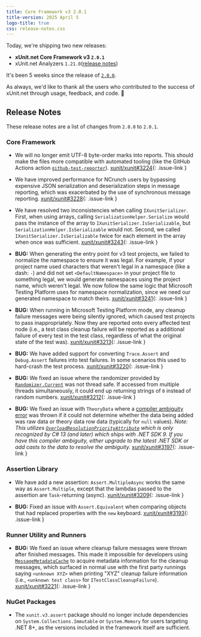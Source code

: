 ```yaml
---
title: Core Framework v3 2.0.1
title-version: 2025 April 5
logo-title: true
css: release-notes.css
---
```


Today, we're shipping two new releases:

* **xUnit.net Core Framework v3 `2.0.1`**
* xUnit.net Analyzers `1.21.0`([release notes](/releases/analyzers/1.21.0))

It's been 5 weeks since the release of [`2.0.0`](2.0.0).

As always, we'd like to thank all the users who contributed to the success of xUnit.net through usage, feedback, and code. 🎉

## Release Notes

These release notes are a list of changes from `2.0.0` to `2.0.1`.

### Core Framework

* We will no longer emit UTF-8 byte-order marks into reports. This should make the files more compatible with automated tooling (like the GitHub Actions action [`github-test-reporter`](https://github.com/ctrf-io/github-test-reporter)). [xunit/xunit#3224](https://github.com/xunit/xunit/issues/3224){: .issue-link }

* We have improved performance for NCrunch users by bypassing expensive JSON serialization and deserialization steps in message reporting, which was exacerbated by the use of synchronous message reporting. [xunit/xunit#3228](https://github.com/xunit/xunit/issues/3228){: .issue-link }

* We have resolved two inconsistencies when calling `IXunitSerializer`. First, when using arrays, calling `SerializationHelper.Serialize` would pass the instance of the array to `IXunitSerializer.IsSerializable`, but `SerializationHelper.IsSerializable` would not. Second, we called `IXunitSerializer.IsSerializable` twice for each element in the array when once was sufficient. [xunit/xunit#3243](https://github.com/xunit/xunit/issues/3243){: .issue-link }

* **BUG:** When generating the entry point for v3 test projects, we failed to normalize the namespace to ensure it was legal. For example, if your project name used characters that weren't legal in a namespace (like a dash: `-`) and did not set `<DefaultNamespace>` in your project file to something legal, we would generate namespaces using the project name, which weren't legal. We now follow the same logic that Microsoft Testing Platform uses for namespace normalization, since we need our generated namespace to match theirs. [xunit/xunit#3241](https://github.com/xunit/xunit/issues/3241){: .issue-link }

* **BUG:** When running in Microsoft Testing Platform mode, any cleanup failure messages were being silently ignored, which caused test projects to pass inappropriately. Now they are reported onto every affected test node (i.e., a test class cleanup failure will be reported as a additional failure of every test in the test class, regardless of what the original state of the test was). [xunit/xunit#3213](https://github.com/xunit/xunit/issues/3213){: .issue-link }

* **BUG:** We have added support for converting `Trace.Assert` and `Debug.Assert` failures into test failures. In some scenarios this used to hard-crash the test process. [xunit/xunit#3220](https://github.com/xunit/xunit/issues/3220){: .issue-link }

* **BUG:** We fixed an issue where the randomizer provided by [`Randomizer.Current`](https://github.com/xunit/xunit/blob/245be13b61482dc807b297b3150f9ec15d087485/src/xunit.v3.common/Utility/Randomizer.cs#L25) was not thread safe. If accessed from multiple threads simultaneously, it could end up returning strings of `0` instead of random numbers. [xunit/xunit#3212](https://github.com/xunit/xunit/issues/3212){: .issue-link }

* **BUG:** We fixed an issue with `TheoryData` where a [compiler ambiguity error](https://learn.microsoft.com/dotnet/csharp/language-reference/compiler-messages/overload-resolution#ambiguous-overloads) was thrown if it could not determine whether the data being added was raw data or theory data row data (typically for `null` values). _Note: This utilizes [`OverloadResolutionPriorityAttribute`](https://learn.microsoft.com/dotnet/api/system.runtime.compilerservices.overloadresolutionpriorityattribute) which is only recognized by C# 13 (and later) which ships with .NET SDK 9. If you have this compiler ambiguity, either upgrade to the latest .NET SDK or add casts to the data to resolve the ambiguity._ [xunit/xunit#3197](https://github.com/xunit/xunit/issues/3197){: .issue-link }

### Assertion Library

* We have add a new assertion: `Assert.MultipleAsync` works the same way as `Assert.Multiple`, except that the lambdas passed to the assertion are `Task`-returning (async). [xunit/xunit#3209](https://github.com/xunit/xunit/issues/3209){: .issue-link }

* **BUG:** Fixed an issue with `Assert.Equivalent` when comparing objects that had replaced properties with the `new` keyboard. [xunit/xunit#3193](https://github.com/xunit/xunit/issues/3193){: .issue-link }

### Runner Utility and Runners

* **BUG:** We fixed an issue where cleanup failure messages were thrown after finished messages. This made it impossible for developers using [`MessageMetadataCache`](https://github.com/xunit/xunit/blob/245be13b61482dc807b297b3150f9ec15d087485/src/xunit.v3.runner.common/Utility/MessageMetadataCache.cs) to acquire metadata information for the cleanup messages, which surfaced in normal use with the first party runnings saying `<unknown XYZ>` when printing "XYZ" cleanup failure information (i.e., `<unknown test class>` for `ITestClassCleanupFailure`). [xunit/xunit#3221](https://github.com/xunit/xunit/issues/3221){: .issue-link }

### NuGet Packages

* The `xunit.v3.assert` package should no longer include dependencies on `System.Collections.Immutable` or `System.Memory` for users targeting .NET 8+, as the versions included in the framework itself are sufficient.
